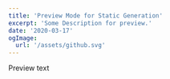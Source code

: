 ```yaml
---
title: 'Preview Mode for Static Generation'
excerpt: 'Some Description for preview.'
date: '2020-03-17'
ogImage:
  url: '/assets/github.svg'
---
```


Preview text
